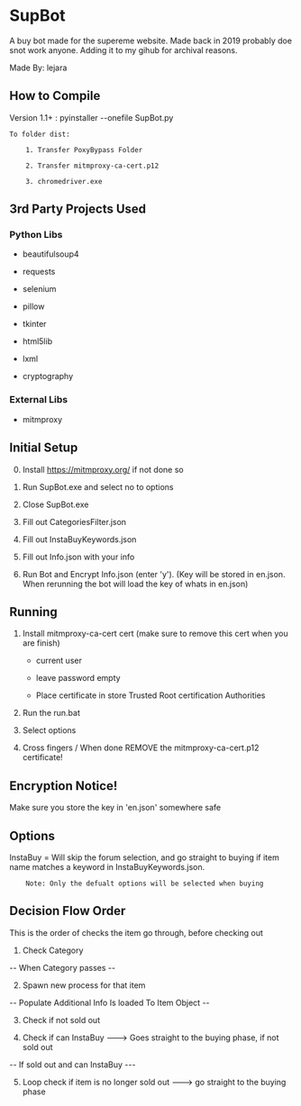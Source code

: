 # SupBot


A buy bot made for the supereme website. Made back in 2019 probably doe snot work anyone. Adding it to my gihub for archival reasons.

Made By: lejara

## How to Compile

Version 1.1+ : pyinstaller --onefile SupBot.py

	To folder dist:

		1. Transfer PoxyBypass Folder

		2. Transfer mitmproxy-ca-cert.p12

		3. chromedriver.exe

## 3rd Party Projects Used

### Python Libs

- beautifulsoup4

- requests

- selenium

- pillow

- tkinter

- html5lib

- lxml

- cryptography

### External Libs

- mitmproxy

## Initial Setup

0. Install https://mitmproxy.org/ if not done so

1. Run SupBot.exe and select no to options

2. Close SupBot.exe

3. Fill out CategoriesFilter.json

4. Fill out InstaBuyKeywords.json

5. Fill out Info.json with your info

6. Run Bot and Encrypt Info.json (enter 'y'). (Key will be stored in en.json. When rerunning the bot will load the key of whats in en.json)

## Running

1. Install mitmproxy-ca-cert cert (make sure to remove this cert when you are finish)

	- current user

	- leave password empty

	- Place certificate in store Trusted Root certification Authorities

2. Run the run.bat

3. Select options

4. Cross fingers / When done REMOVE the mitmproxy-ca-cert.p12 certificate!

## Encryption Notice!

Make sure you store the key in 'en.json' somewhere safe

## Options

InstaBuy = Will skip the forum selection, and go straight to buying if item name matches a keyword in InstaBuyKeywords.json.

		Note: Only the defualt options will be selected when buying

## Decision Flow Order

This is the order of checks the item go through, before checking out

1. Check Category

-- When Category passes --

2. Spawn new process for that item

-- Populate Additional Info Is loaded To Item Object --

3. Check if not sold out

4. Check if can InstaBuy ---> Goes straight to the buying phase, if not sold out

-- If sold out and can InstaBuy ---

5. Loop check if item is no longer sold out ---> go straight to the buying phase
